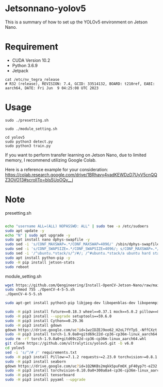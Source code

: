 # Jetsonnano-yolov5
This is a summary of how to set up the YOLOv5 environment on Jetson Nano.

# Requirement

* CUDA Version 10.2
* Python 3.6.9
* Jetpack
```
cat /etc/nv_tegra_release
# R32 (release), REVISION: 7.4, GCID: 33514132, BOARD: t210ref, EABI: aarch64, DATE: Fri Jun  9 04:25:08 UTC 2023
```
 
# Usage

```
sudo ./presetting.sh
```

```
sudo ./module_setting.sh
```

```
cd yolov5
sudo python3 detect.py
sudo python3 train.py
```


If you want to perform transfer learning on Jetson Nano, due to limited memory, I recommend utilizing Google Colab.

Here is a reference example for your consideration:
https://colab.research.google.com/drive/1BRhavy4vadKEWDzD7UyV5cnQQZ3OVO13#scrollTo=bls5UoOQy__j

# Note
presetting.sh

```presetting.sh

echo "username ALL=(ALL) NOPASSWD: ALL" | sudo tee -a /etc/sudoers
sudo apt update -y
echo "N" | sudo apt upgrade -y
sudo apt install nano dphys-swapfile -y
sudo sed -i 's/CONF_MAXSWAP=.*/CONF_MAXSWAP=4096/' /sbin/dphys-swapfile
sudo sed -i 's/CONF_SWAPSIZE=.*/CONF_SWAPSIZE=4096/; s/CONF_MAXSWAP=.*/CONF_MAXSWAP=4096/' /etc/dphys-swapfile
sudo sed -i '/^ubuntu.*stack/s/^/#/; /^#ubuntu.*stack/a ubuntu hard stack unlimited\nubuntu soft stack unlimited' /etc/security/limits.conf
sudo apt install python-pip -y
sudo -H pip install jetson-stats
sudo reboot
```

module_setting.sh
 
```module_setting.sh
wget https://github.com/Qengineering/Install-OpenCV-Jetson-Nano/raw/main/OpenCV-4-5-5.sh
sudo chmod 755 ./OpenCV-4-5-5.sh
./OpenCV-4-5-5.sh

sudo apt-get install python3-pip libjpeg-dev libopenblas-dev libopenmpi-dev libomp-dev -y

sudo -H pip3 install future==0.18.3 wheel==0.37.1 mock==5.0.2 pillow==8.4.0 testresources==2.0.1 
sudo -H pip3 install --upgrade setuptools==59.6.0
sudo -H pip3 install Cython==0.29.36
sudo -H pip3 install gdown
gdown https://drive.google.com/uc?id=1wzIDZEJ9oo62_H2oL7fYTp5_-NffCXzt
sudo -H pip3 install torch-1.9.0a0+gitd69c22d-cp36-cp36m-linux_aarch64.whl
sudo rm -rf torch-1.9.0a0+gitd69c22d-cp36-cp36m-linux_aarch64.whl
git clone https://github.com/ultralytics/yolov5.git -b v6.0
cd yolov5
sed -i 's/^/# /' requirements.txt
sudo -H pip3 install Pillow>=7.1.2 requests>=2.23.0 torchvision>=0.8.1
sudo -H pip3 install seaborn
gdown https://drive.google.com/uc?id=1Q2NKBs2mqkk5puFmOX_pF40yp7t-eZ32
sudo -H pip3 install torchvision-0.10.0a0+300a8a4-cp36-cp36m-linux_aarch64.whl
sudo -H pip3 install tensorboard
sudo -H pip3 install pyyaml --upgrade
```
